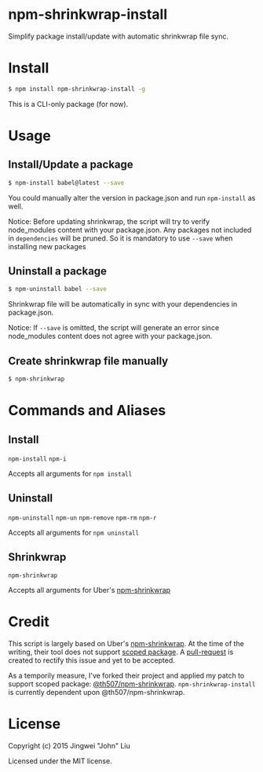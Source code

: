 # npm-shrinkwrap-install

Simplify package install/update with automatic shrinkwrap file sync.


# Install
```bash
$ npm install npm-shrinkwrap-install -g
```

This is a CLI-only package (for now).

# Usage
## Install/Update a package

```bash
$ npm-install babel@latest --save
```

You could manually alter the version in package.json and run `npm-install` as well.

Notice:
Before updating shrinkwrap, the script will try to verify node_modules content with your package.json. Any packages not included in `dependencies` will be pruned. So it is mandatory to use `--save` when installing new packages

## Uninstall a package

```bash
$ npm-uninstall babel --save
```

Shrinkwrap file will be automatically in sync with your dependencies in package.json.

Notice:
If `--save` is omitted, the script will generate an error since node_modules content does not agree with your package.json.

## Create shrinkwrap file manually

```bash
$ npm-shrinkwrap
```

# Commands and Aliases

## Install
`npm-install`
`npm-i`

Accepts all arguments for `npm install`

## Uninstall
`npm-uninstall`
`npm-un`
`npm-remove`
`npm-rm`
`npm-r`

Accepts all arguments for `npm uninstall`

## Shrinkwrap
`npm-shrinkwrap`

Accepts all arguments for Uber's [npm-shrinkwrap](http://github.com/uber/npm-shrinkwrap)

# Credit

This script is largely based on Uber's [npm-shrinkwrap](http://github.com/uber/npm-shrinkwrap). At the time of the writing, their tool does not support [scoped package](https://docs.npmjs.com/misc/scope). A [pull-request](https://github.com/uber/npm-shrinkwrap/pull/80) is created to rectify this issue and yet to be accepted.

As a temporily measure, I've forked their project and applied my patch to support scoped package: [@th507/npm-shrinkwrap](https://www.npmjs.com/package/@th507/npm-shrinkwrap). `npm-shrinkwrap-install` is currently dependent upon @th507/npm-shrinkwrap.

# License

Copyright (c) 2015 Jingwei "John" Liu

Licensed under the MIT license.
